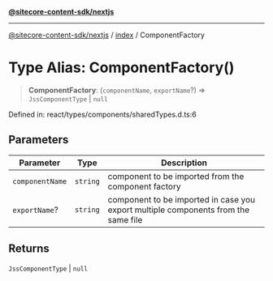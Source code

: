 [**@sitecore-content-sdk/nextjs**](../../README.md)

***

[@sitecore-content-sdk/nextjs](../../README.md) / [index](../README.md) / ComponentFactory

# Type Alias: ComponentFactory()

> **ComponentFactory**: (`componentName`, `exportName`?) => `JssComponentType` \| `null`

Defined in: react/types/components/sharedTypes.d.ts:6

## Parameters

| Parameter | Type | Description |
| ------ | ------ | ------ |
| `componentName` | `string` | component to be imported from the component factory |
| `exportName`? | `string` | component to be imported in case you export multiple components from the same file |

## Returns

`JssComponentType` \| `null`
